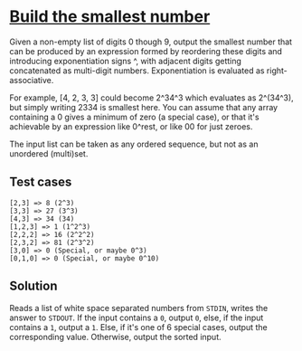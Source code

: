 # [Build the smallest number][codegolf]

Given a non-empty list of digits 0 though 9, output the smallest
number that can be produced by an expression formed by reordering
these digits and introducing exponentiation signs ^, with adjacent
digits getting concatenated as multi-digit numbers. Exponentiation
is evaluated as right-associative.

For example, [4, 2, 3, 3] could become 2^34^3 which evaluates as
2^(34^3), but simply writing 2334 is smallest here. You can assume
that any array containing a 0 gives a minimum of zero (a special
case), or that it's achievable by an expression like 0^rest, or
like 00 for just zeroes.

The input list can be taken as any ordered sequence, but not as an
unordered (multi)set.

## Test cases

    [2,3] => 8 (2^3)
    [3,3] => 27 (3^3)
    [4,3] => 34 (34)
    [1,2,3] => 1 (1^2^3)
    [2,2,2] => 16 (2^2^2)
    [2,3,2] => 81 (2^3^2) 
    [3,0] => 0 (Special, or maybe 0^3)
    [0,1,0] => 0 (Special, or maybe 0^10)


[codegolf]: https://codegolf.stackexchange.com/questions/204606/build-the-smallest-number/


## Solution

Reads a list of white space separated numbers from `STDIN`, writes
the answer to `STDOUT`. If the input contains a `0`, output `0`,
else, if the input contains a `1`, output a `1`. Else, if it's one
of 6 special cases, output the corresponding value. Otherwise,
output the sorted input.
